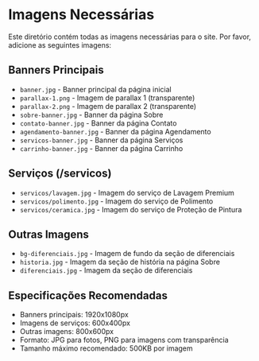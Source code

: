 # Imagens Necessárias

Este diretório contém todas as imagens necessárias para o site. Por favor, adicione as seguintes imagens:

## Banners Principais
- `banner.jpg` - Banner principal da página inicial
- `parallax-1.png` - Imagem de parallax 1 (transparente)
- `parallax-2.png` - Imagem de parallax 2 (transparente)
- `sobre-banner.jpg` - Banner da página Sobre
- `contato-banner.jpg` - Banner da página Contato
- `agendamento-banner.jpg` - Banner da página Agendamento
- `servicos-banner.jpg` - Banner da página Serviços
- `carrinho-banner.jpg` - Banner da página Carrinho

## Serviços (/servicos)
- `servicos/lavagem.jpg` - Imagem do serviço de Lavagem Premium
- `servicos/polimento.jpg` - Imagem do serviço de Polimento
- `servicos/ceramica.jpg` - Imagem do serviço de Proteção de Pintura

## Outras Imagens
- `bg-diferenciais.jpg` - Imagem de fundo da seção de diferenciais
- `historia.jpg` - Imagem da seção de história na página Sobre
- `diferenciais.jpg` - Imagem da seção de diferenciais

## Especificações Recomendadas
- Banners principais: 1920x1080px
- Imagens de serviços: 600x400px
- Outras imagens: 800x600px
- Formato: JPG para fotos, PNG para imagens com transparência
- Tamanho máximo recomendado: 500KB por imagem 